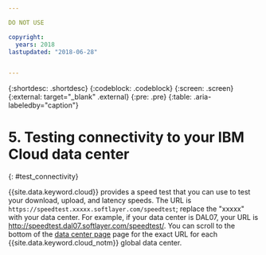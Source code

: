 ```yaml
---

DO NOT USE

copyright:
  years: 2018
lastupdated: "2018-06-28"


---
```


{:shortdesc: .shortdesc}
{:codeblock: .codeblock}
{:screen: .screen}
{:external: target="_blank" .external}
{:pre: .pre}
{:table: .aria-labeledby="caption"}

# 5. Testing connectivity to your IBM Cloud data center
{: #test_connectivity}

{{site.data.keyword.cloud}} provides a speed test that you can use to test your download, upload, and latency speeds. The URL is `https://speedtest.xxxxx.softlayer.com/speedtest`; replace the "xxxxx" with your data center. For example, if your data center is DAL07, your URL is http://speedtest.dal07.softlayer.com/speedtest/. You can scroll to the bottom of the [data center page](https://www.ibm.com/cloud/data-centers/) page for the exact URL for each {{site.data.keyword.cloud_notm}} global data center.
